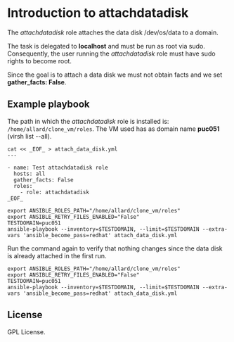 # Introduction to attachdatadisk

The *attachdatadisk* role attaches the data disk
/dev/os/data to a domain.

The task is delegated to **localhost** and must be run as
root via sudo. Consequently, the user running the
*attachdatadisk* role must have sudo rights to become root.

Since the goal is to attach a data disk we must not obtain
facts and we set **gather_facts: False**.

## Example playbook

The path in which the *attachdatadisk* role is installed is:
`/home/allard/clone_vm/roles`. The VM used has as domain name
**puc051** (virsh list --all).

```
cat << _EOF_ > attach_data_disk.yml
---

- name: Test attachdatadisk role
  hosts: all
  gather_facts: False
  roles:
    - role: attachdatadisk
_EOF_

export ANSIBLE_ROLES_PATH="/home/allard/clone_vm/roles"
export ANSIBLE_RETRY_FILES_ENABLED="False"
TESTDOMAIN=puc051
ansible-playbook --inventory=$TESTDOMAIN, --limit=$TESTDOMAIN --extra-vars 'ansible_become_pass=redhat' attach_data_disk.yml

```

Run the command again to verify that nothing changes since
the data disk is already attached in the first run.

```
export ANSIBLE_ROLES_PATH="/home/allard/clone_vm/roles"
export ANSIBLE_RETRY_FILES_ENABLED="False"
TESTDOMAIN=puc051
ansible-playbook --inventory=$TESTDOMAIN, --limit=$TESTDOMAIN --extra-vars 'ansible_become_pass=redhat' attach_data_disk.yml

```

## License
GPL License.
